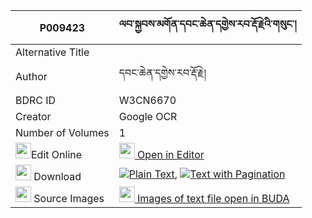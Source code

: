 |P009423|ལབ་སྐྱབས་མགོན་དབང་ཆེན་དགྱེས་རབ་རྡོ་རྗེའི་གསུང་། 
| --- | --- 
|Alternative Title |
|Author| དབང་ཆེན་དགྱེས་རབ་རྡོ་རྗེ།
|BDRC ID | W3CN6670
|Creator | Google OCR
|Number of Volumes| 1
|<img width="25" src="https://img.icons8.com/color/25/000000/edit-property.png">Edit Online| [<img width="25" src="https://avatars.githubusercontent.com/u/45091458?s=200&v=4"> Open in Editor](http://editor.openpecha.org/P009423)
|<img width="25" src="https://img.icons8.com/fluent/48/000000/download-2.png"/>  Download | [![](https://img.icons8.com/color/20/000000/txt.png)Plain Text](https://github.com/Openpecha/P009423/releases/download/v1/lab_kyabgon_wangchen_gye_rab_d_plain_P009423.zip), [![](https://img.icons8.com/color/20/000000/txt.png)Text with Pagination](https://github.com/Openpecha/P009423/releases/download/v1/lab_kyabgon_wangchen_gye_rab_d_pages_P009423.zip)
|<img width="25" src="https://img.icons8.com/plasticine/100/000000/pictures-folder.png"/>  Source Images | [<img width="25" src="https://library.bdrc.io/icons/BUDA-small.svg"> Images of text file open in BUDA](https://library.bdrc.io/show/bdr:W3CN6670)